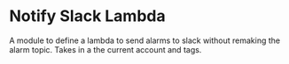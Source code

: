 # Notify Slack Lambda

A module to define a lambda to send alarms to slack without remaking the alarm topic. Takes in a the current account and tags.